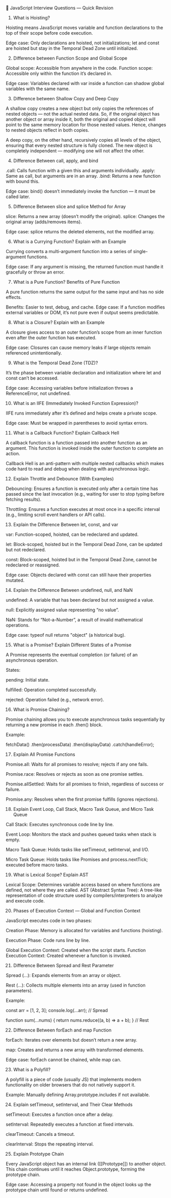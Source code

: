 🧠 JavaScript Interview Questions — Quick Revision
01) What is Hoisting?

Hoisting means JavaScript moves variable and function declarations to the top of their scope before code execution.

Edge case:
Only declarations are hoisted, not initializations; let and const are hoisted but stay in the Temporal Dead Zone until initialized.

02) Difference between Function Scope and Global Scope

Global scope: Accessible from anywhere in the code.
Function scope: Accessible only within the function it’s declared in.

Edge case:
Variables declared with var inside a function can shadow global variables with the same name.

03) Difference between Shallow Copy and Deep Copy

A shallow copy creates a new object but only copies the references of nested objects — not the actual nested data. So, if the original object has another object or array inside it, both the original and copied object will point to the same memory location for those nested values. Hence, changes to nested objects reflect in both copies.

A deep copy, on the other hand, recursively copies all levels of the object, ensuring that every nested structure is fully cloned. The new object is completely independent — modifying one will not affect the other.

04) Difference Between call, apply, and bind

.call: Calls function with a given this and arguments individually.
.apply: Same as call, but arguments are in an array.
.bind: Returns a new function with bound this.

Edge case:
bind() doesn’t immediately invoke the function — it must be called later.

05) Difference Between slice and splice Method for Array

slice: Returns a new array (doesn’t modify the original).
splice: Changes the original array (adds/removes items).

Edge case:
splice returns the deleted elements, not the modified array.

06) What is a Currying Function? Explain with an Example

Currying converts a multi-argument function into a series of single-argument functions.

Edge case:
If any argument is missing, the returned function must handle it gracefully or throw an error.

07) What is a Pure Function? Benefits of Pure Function

A pure function returns the same output for the same input and has no side effects.

Benefits: Easier to test, debug, and cache.
Edge case: If a function modifies external variables or DOM, it’s not pure even if output seems predictable.

08) What is a Closure? Explain with an Example

A closure gives access to an outer function’s scope from an inner function even after the outer function has executed.

Edge case:
Closures can cause memory leaks if large objects remain referenced unintentionally.

09) What is the Temporal Dead Zone (TDZ)?

It’s the phase between variable declaration and initialization where let and const can’t be accessed.

Edge case:
Accessing variables before initialization throws a ReferenceError, not undefined.

10) What is an IIFE (Immediately Invoked Function Expression)?

IIFE runs immediately after it’s defined and helps create a private scope.

Edge case:
Must be wrapped in parentheses to avoid syntax errors.

11) What is a Callback Function? Explain Callback Hell

A callback function is a function passed into another function as an argument. This function is invoked inside the outer function to complete an action.

Callback Hell is an anti-pattern with multiple nested callbacks which makes code hard to read and debug when dealing with asynchronous logic.

12) Explain Throttle and Debounce (With Examples)

Debouncing: Ensures a function is executed only after a certain time has passed since the last invocation (e.g., waiting for user to stop typing before fetching results).

Throttling: Ensures a function executes at most once in a specific interval (e.g., limiting scroll event handlers or API calls).

13) Explain the Difference Between let, const, and var

var: Function-scoped, hoisted, can be redeclared and updated.

let: Block-scoped, hoisted but in the Temporal Dead Zone, can be updated but not redeclared.

const: Block-scoped, hoisted but in the Temporal Dead Zone, cannot be redeclared or reassigned.

Edge case:
Objects declared with const can still have their properties mutated.

14) Explain the Difference Between undefined, null, and NaN

undefined: A variable that has been declared but not assigned a value.

null: Explicitly assigned value representing “no value”.

NaN: Stands for “Not-a-Number”, a result of invalid mathematical operations.

Edge case:
typeof null returns "object" (a historical bug).

15) What is a Promise? Explain Different States of a Promise

A Promise represents the eventual completion (or failure) of an asynchronous operation.

States:

pending: Initial state.

fulfilled: Operation completed successfully.

rejected: Operation failed (e.g., network error).

16) What is Promise Chaining?

Promise chaining allows you to execute asynchronous tasks sequentially by returning a new promise in each .then() block.

Example:

fetchData()
  .then(processData)
  .then(displayData)
  .catch(handleError);

17) Explain All Promise Functions

Promise.all: Waits for all promises to resolve; rejects if any one fails.

Promise.race: Resolves or rejects as soon as one promise settles.

Promise.allSettled: Waits for all promises to finish, regardless of success or failure.

Promise.any: Resolves when the first promise fulfills (ignores rejections).

18) Explain Event Loop, Call Stack, Macro Task Queue, and Micro Task Queue

Call Stack: Executes synchronous code line by line.

Event Loop: Monitors the stack and pushes queued tasks when stack is empty.

Macro Task Queue: Holds tasks like setTimeout, setInterval, and I/O.

Micro Task Queue: Holds tasks like Promises and process.nextTick; executed before macro tasks.

19) What is Lexical Scope? Explain AST

Lexical Scope: Determines variable access based on where functions are defined, not where they are called.
AST (Abstract Syntax Tree): A tree-like representation of code structure used by compilers/interpreters to analyze and execute code.

20) Phases of Execution Context — Global and Function Context

JavaScript executes code in two phases:

Creation Phase: Memory is allocated for variables and functions (hoisting).

Execution Phase: Code runs line by line.

Global Execution Context: Created when the script starts.
Function Execution Context: Created whenever a function is invoked.

21) Difference Between Spread and Rest Parameter

Spread (...): Expands elements from an array or object.

Rest (...): Collects multiple elements into an array (used in function parameters).

Example:

const arr = [1, 2, 3];
console.log(...arr); // Spread

function sum(...nums) { return nums.reduce((a, b) => a + b); } // Rest

22) Difference Between forEach and map Function

forEach: Iterates over elements but doesn’t return a new array.

map: Creates and returns a new array with transformed elements.

Edge case:
forEach cannot be chained, while map can.

23) What is a Polyfill?

A polyfill is a piece of code (usually JS) that implements modern functionality on older browsers that do not natively support it.

Example:
Manually defining Array.prototype.includes if not available.

24) Explain setTimeout, setInterval, and Their Clear Methods

setTimeout: Executes a function once after a delay.

setInterval: Repeatedly executes a function at fixed intervals.

clearTimeout: Cancels a timeout.

clearInterval: Stops the repeating interval.

25) Explain Prototype Chain

Every JavaScript object has an internal link ([[Prototype]]) to another object. This chain continues until it reaches Object.prototype, forming the prototype chain.

Edge case:
Accessing a property not found in the object looks up the prototype chain until found or returns undefined.